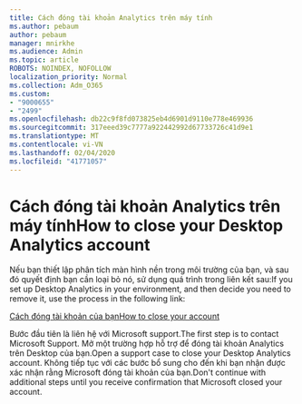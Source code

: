 ```yaml
---
title: Cách đóng tài khoản Analytics trên máy tính
ms.author: pebaum
author: pebaum
manager: mnirkhe
ms.audience: Admin
ms.topic: article
ROBOTS: NOINDEX, NOFOLLOW
localization_priority: Normal
ms.collection: Adm_O365
ms.custom:
- "9000655"
- "2499"
ms.openlocfilehash: db22c9f8fd073825eb4d6901d9110e778e469936
ms.sourcegitcommit: 317eeed39c7777a922442992d67733726c41d9e1
ms.translationtype: MT
ms.contentlocale: vi-VN
ms.lasthandoff: 02/04/2020
ms.locfileid: "41771057"
---
```

# <a name="how-to-close-your-desktop-analytics-account"></a><span data-ttu-id="3ca9f-102">Cách đóng tài khoản Analytics trên máy tính</span><span class="sxs-lookup"><span data-stu-id="3ca9f-102">How to close your Desktop Analytics account</span></span>

<span data-ttu-id="3ca9f-103">Nếu bạn thiết lập phân tích màn hình nền trong môi trường của bạn, và sau đó quyết định bạn cần loại bỏ nó, sử dụng quá trình trong liên kết sau:</span><span class="sxs-lookup"><span data-stu-id="3ca9f-103">If you set up Desktop Analytics in your environment, and then decide you need to remove it, use the process in the following link:</span></span>

[<span data-ttu-id="3ca9f-104">Cách đóng tài khoản của bạn</span><span class="sxs-lookup"><span data-stu-id="3ca9f-104">How to close your account</span></span>](https://docs.microsoft.com/configmgr/desktop-analytics/account-close)

<span data-ttu-id="3ca9f-105">Bước đầu tiên là liên hệ với Microsoft support.</span><span class="sxs-lookup"><span data-stu-id="3ca9f-105">The first step is to contact Microsoft Support.</span></span> <span data-ttu-id="3ca9f-106">Mở một trường hợp hỗ trợ để đóng tài khoản Analytics trên Desktop của bạn.</span><span class="sxs-lookup"><span data-stu-id="3ca9f-106">Open a support case to close your Desktop Analytics account.</span></span> <span data-ttu-id="3ca9f-107">Không tiếp tục với các bước bổ sung cho đến khi bạn nhận được xác nhận rằng Microsoft đóng tài khoản của bạn.</span><span class="sxs-lookup"><span data-stu-id="3ca9f-107">Don't continue with additional steps until you receive confirmation that Microsoft closed your account.</span></span>